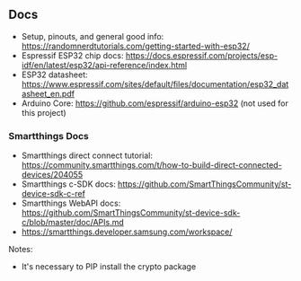 

## Docs
- Setup, pinouts, and general good info: https://randomnerdtutorials.com/getting-started-with-esp32/
- Espressif ESP32 chip docs:  https://docs.espressif.com/projects/esp-idf/en/latest/esp32/api-reference/index.html
- ESP32 datasheet: https://www.espressif.com/sites/default/files/documentation/esp32_datasheet_en.pdf
- Arduino Core: https://github.com/espressif/arduino-esp32  (not used for this project)

### Smartthings Docs
- Smartthings direct connect tutorial: https://community.smartthings.com/t/how-to-build-direct-connected-devices/204055
- Smartthings c-SDK docs:  https://github.com/SmartThingsCommunity/st-device-sdk-c-ref
- Smartthings WebAPI docs: https://github.com/SmartThingsCommunity/st-device-sdk-c/blob/master/doc/APIs.md
- https://smartthings.developer.samsung.com/workspace/

Notes:
- It's necessary to PIP install the crypto package
